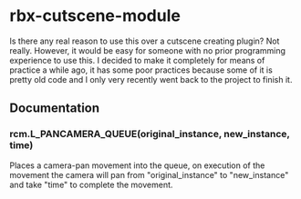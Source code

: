# rbx-cutscene-module
Is there any real reason to use this over a cutscene creating plugin? Not really.
However, it would be easy for someone with no prior programming experience to use this.
I decided to make it completely for means of practice a while ago, it has some poor practices because some of it is pretty old code and I only very recently went back to the project to finish it. 

## Documentation

### rcm.L_PANCAMERA_QUEUE(original_instance, new_instance, time)
Places a camera-pan movement into the queue, on execution of the movement the camera will pan from "original_instance" to "new_instance" and take "time" to complete the movement.
